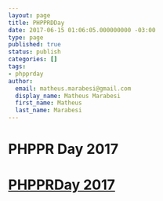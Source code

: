 ```yaml
---
layout: page
title: PHPPRDDay
date: 2017-06-15 01:06:05.000000000 -03:00
type: page
published: true
status: publish
categories: []
tags:
- phpprday
author:
  email: matheus.marabesi@gmail.com
  display_name: Matheus Marabesi
  first_name: Matheus
  last_name: Marabesi
---
```


# PHPPR Day 2017

<h1><a href="https://www.sympla.com.br/php-day-curitiba__136236" target="_blank">PHPPRDay 2017</a></h1>
